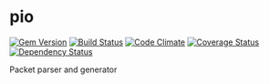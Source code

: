 pio
===
[![Gem Version](https://badge.fury.io/rb/pio.png)](http://badge.fury.io/rb/pio)
[![Build Status](https://travis-ci.org/trema/pio.png?branch=develop)](https://travis-ci.org/trema/pio)
[![Code Climate](https://codeclimate.com/github/trema/pio.png)](https://codeclimate.com/github/trema/pio)
[![Coverage Status](https://coveralls.io/repos/trema/pio/badge.png?branch=develop)](https://coveralls.io/r/trema/pio)
[![Dependency Status](https://gemnasium.com/trema/pio.png)](https://gemnasium.com/trema/pio)

Packet parser and generator
